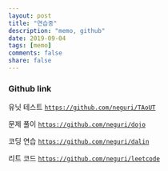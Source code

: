 ```yaml
---
layout: post
title: "연습중"
description: "memo, github"
date: 2019-09-04
tags: [memo]
comments: false
share: false
---
```

### Github link

유닛 테스트 [`https://github.com/neguri/TAoUT`](https://github.com/neguri/TAoUT)

문제 풀이 [`https://github.com/neguri/dojo`](https://github.com/neguri/dojo)

코딩 연습 [`https://github.com/neguri/dalin`](https://github.com/neguri/dalin)

리트 코드 [`https://github.com/neguri/leetcode`](https://github.com/neguri/leetcode)